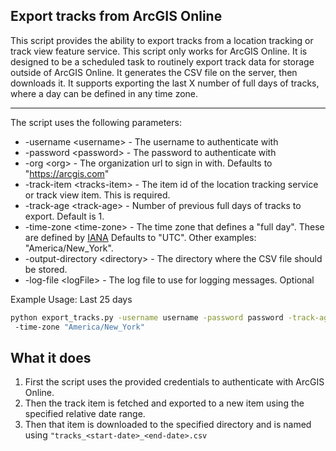 ## Export tracks from ArcGIS Online

This script provides the ability to export tracks from a location tracking or track view feature service. This script only works for ArcGIS Online. It is designed to be a scheduled task to routinely export track data for storage outside of ArcGIS Online. It generates the CSV file on the server, then downloads it. It supports exporting the last X number of full days of tracks, where a day can be defined in any time zone.

----

The script uses the following parameters:

- -username \<username\> - The username to authenticate with
- -password \<password\> - The password to authenticate with
- -org \<org\> - The organization url to sign in with. Defaults to "https://arcgis.com"
- -track-item \<tracks-item\> - The item id of the location tracking service or track view item. This is required.
- -track-age \<track-age\> - Number of previous full days of tracks to export. Default is 1.
- -time-zone \<time-zone\> - The time zone that defines a "full day". These are defined by [IANA](https://www.iana.org/time-zones) Defaults to "UTC". Other examples: "America/New_York".
- -output-directory \<directory\> - The directory where the CSV file should be stored.
- -log-file \<logFile\> - The log file to use for logging messages. Optional

Example Usage: Last 25 days
```bash
python export_tracks.py -username username -password password -track-age 25 -track-item 0e84dfc7a2a54bb5a7dfc04197b3fa0b -log-file log.txt -output-directory "/Users/exports"
 -time-zone "America/New_York"
```

## What it does

1. First the script uses the provided credentials to authenticate with ArcGIS Online.
2. Then the track item is fetched and exported to a new item using the specified relative date range.
3. Then that item is downloaded to the specified directory and is named using `"tracks_<start-date>_<end-date>.csv`
